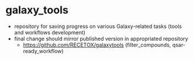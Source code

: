 # galaxy_tools

+ repository for saving progress on various Galaxy-related tasks (tools and workflows development)
+ final change should mirror published version in appropriated repository
  + https://github.com/RECETOX/galaxytools (filter_compounds, qsar-ready_workflow)
